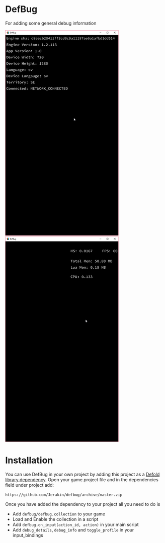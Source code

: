# DefBug
For adding some general debug information

![docs/details.png](docs/details.png) ![docs/info.png](docs/info.png)

# Installation
You can use DefBug in your own project by adding this project as a [Defold library dependency](http://www.defold.com/manuals/libraries/). Open your game.project file and in the dependencies field under project add:

	https://github.com/Jerakin/defbug/archive/master.zip
    
Once you have added the dependency to your project all you need to do is
* Add `defbug/defbug.collection` to your game 
* Load and Enable the collection in a script
* Add `defbug.on_input(action_id, action)` in your main script
* Add `debug_details`, `debug_info` and `toggle_profile` in your input_bindings
